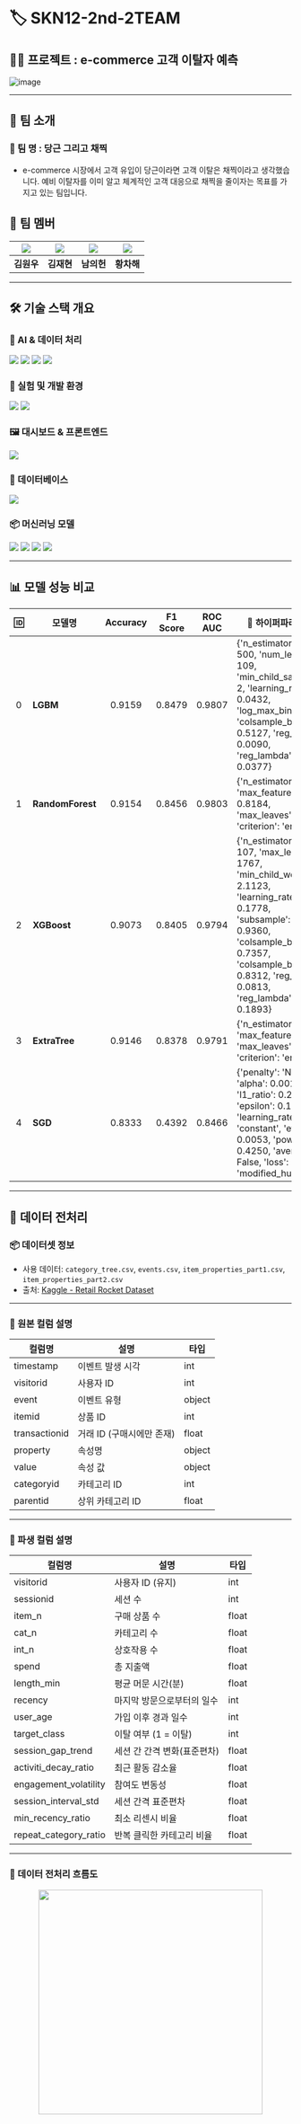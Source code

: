 # 🏷️ SKN12-2nd-2TEAM
## 👨‍💻 프로젝트 : e-commerce 고객 이탈자 예측 

![image](https://github.com/user-attachments/assets/d9136909-8301-4bb8-bdab-88c39b7afe91)




---
## 👀 팀 소개
### 🐰 팀 명 : 당근 그리고 채찍
- e-commerce 시장에서 고객 유입이 당근이라면 고객 이탈은 채찍이라고 생각했습니다. 예비 이탈자를 이미 알고 체계적인 고객 대응으로 채찍을 줄이자는 목표를 가지고 있는 팀입니다.
## 👥 팀 멤버

| ![](https://dimg.donga.com/wps/NEWS/IMAGE/2006/08/05/6979057.1.jpg) | ![](https://github.com/user-attachments/assets/cdc6b8cd-155c-46de-99a5-d31673585b36) | ![](https://cdn.discordapp.com/attachments/1361611376614707345/1362676371889066085/123.jpg?ex=680342c4&is=6801f144&hm=4261283bf4270e94ce4ad4997abaf62400e598ba11820e2632f39f0983197c27&) | ![](https://cdn.discordapp.com/attachments/1361611376614707345/1362676102635585777/c5321412add38660.jpeg?ex=68034284&is=6801f104&hm=af6f92c4ee5b75101aefc6c6120f060dc19a4e77e743f8cbf4039a2632d815b0&) |
|:--:|:--:|:--:|:--:|
| **김원우** | **김재현** | **남의헌** | **황차해** |


---

## 🛠 기술 스택 개요

### 🧠 AI & 데이터 처리
<img src="https://img.shields.io/badge/Python-3776AB?style=for-the-badge&logo=python&logoColor=white">
<img src="https://img.shields.io/badge/Pandas-150458?style=for-the-badge&logo=pandas&logoColor=white">
<img src="https://img.shields.io/badge/Numpy-013243?style=for-the-badge&logo=numpy&logoColor=white">
<img src="https://img.shields.io/badge/Scikit--Learn-F7931E?style=for-the-badge&logo=scikit-learn&logoColor=white">

### 🧪 실험 및 개발 환경
<img src="https://img.shields.io/badge/Google%20Colab-F9AB00?style=for-the-badge&logo=googlecolab&logoColor=white">
<img src="https://img.shields.io/badge/Jupyter-F37626?style=for-the-badge&logo=jupyter&logoColor=white">

### 🖼 대시보드 & 프론트엔드
<img src="https://img.shields.io/badge/Streamlit-FF4B4B?style=for-the-badge&logo=streamlit&logoColor=white">

### 💾 데이터베이스
<img src="https://img.shields.io/badge/MySQL-4479A1?style=for-the-badge&logo=mysql&logoColor=white">

### 📦 머신러닝 모델
<img src="https://img.shields.io/badge/LightGBM-3C3C3C?style=for-the-badge&logo=lightgbm&logoColor=white">
<img src="https://img.shields.io/badge/XGBoost-EC0000?style=for-the-badge&logo=xgboost&logoColor=white">
<img src="https://img.shields.io/badge/RandomForest-00B050?style=for-the-badge">
<img src="https://img.shields.io/badge/SGDClassifier-006699?style=for-the-badge">

---

## 📊 모델 성능 비교

| 🆔 | 모델명         | Accuracy | F1 Score | ROC AUC | 🔧 하이퍼파라미터 |
|:--:|----------------|:--------:|:--------:|:-------:|------------------|
| 0  | **LGBM**       | 0.9159   | 0.8479   | 0.9807  | {'n_estimators': 500, 'num_leaves': 109, 'min_child_samples': 2, 'learning_rate': 0.0432, 'log_max_bin': 9, 'colsample_bytree': 0.5127, 'reg_alpha': 0.0090, 'reg_lambda': 0.0377} |
| 1  | **RandomForest** | 0.9154 | 0.8456   | 0.9803  | {'n_estimators': 40, 'max_features': 0.8184, 'max_leaves': 2236, 'criterion': 'entropy'} |
| 2  | **XGBoost**     | 0.9073  | 0.8405   | 0.9794  | {'n_estimators': 107, 'max_leaves': 1767, 'min_child_weight': 2.1123, 'learning_rate': 0.1778, 'subsample': 0.9360, 'colsample_bylevel': 0.7357, 'colsample_bytree': 0.8312, 'reg_alpha': 0.0813, 'reg_lambda': 0.1893} |
| 3  | **ExtraTree**   | 0.9146  | 0.8378   | 0.9791  | {'n_estimators': 9, 'max_features': 1.0, 'max_leaves': 4632, 'criterion': 'entropy'} |
| 4  | **SGD**         | 0.8333  | 0.4392   | 0.8466  | {'penalty': 'None', 'alpha': 0.0015, 'l1_ratio': 0.2418, 'epsilon': 0.1, 'learning_rate': 'constant', 'eta0': 0.0053, 'power_t': 0.4250, 'average': False, 'loss': 'modified_huber'} |

---

## 📂 데이터 전처리

### 📦 데이터셋 정보  
- 사용 데이터: `category_tree.csv`, `events.csv`, `item_properties_part1.csv`, `item_properties_part2.csv`  
- 출처: [Kaggle - Retail Rocket Dataset](https://www.kaggle.com/datasets/retailrocket/ecommerce-dataset)

---

### 📄 원본 컬럼 설명

| 컬럼명       | 설명                         | 타입    |
|--------------|------------------------------|---------|
| timestamp    | 이벤트 발생 시각             | int     |
| visitorid    | 사용자 ID                    | int     |
| event        | 이벤트 유형                  | object  |
| itemid       | 상품 ID                      | int     |
| transactionid| 거래 ID (구매시에만 존재)    | float   |
| property     | 속성명                       | object  |
| value        | 속성 값                      | object  |
| categoryid   | 카테고리 ID                  | int     |
| parentid     | 상위 카테고리 ID             | float   |

---

### 🧬 파생 컬럼 설명

| 컬럼명                | 설명                             | 타입    |
|-----------------------|----------------------------------|---------|
| visitorid             | 사용자 ID (유지)                 | int     |
| sessionid             | 세션 수                          | int     |
| item_n                | 구매 상품 수                     | float   |
| cat_n                 | 카테고리 수                      | float   |
| int_n                 | 상호작용 수                      | float   |
| spend                 | 총 지출액                        | float   |
| length_min            | 평균 머문 시간(분)               | float   |
| recency               | 마지막 방문으로부터의 일수       | int     |
| user_age              | 가입 이후 경과 일수              | int     |
| target_class          | 이탈 여부 (1 = 이탈)             | int     |
| session_gap_trend     | 세션 간 간격 변화(표준편차)      | float   |
| activiti_decay_ratio  | 최근 활동 감소율                 | float   |
| engagement_volatility | 참여도 변동성                    | float   |
| session_interval_std  | 세션 간격 표준편차               | float   |
| min_recency_ratio     | 최소 리센시 비율                 | float   |
| repeat_category_ratio | 반복 클릭한 카테고리 비율        | float   |

---

### 🔁 데이터 전처리 흐름도

<p align="center">
  <img src="https://cdn.discordapp.com/attachments/1361611376614707345/1362653548663406682/image.png?ex=68032d82&is=6801dc02&hm=b50626e7f6b16c731831baaf68f5c88e43250a8c3be96cbdaa0f11900512440c&" width="400" height="400">
</p>
